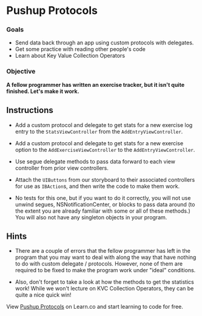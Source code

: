 

Pushup Protocols
=======

### Goals 
- Send data back through an app using custom protocols with delegates. 
- Get some practice with reading other people's code
- Learn about Key Value Collection Operators

### Objective 

**A fellow programmer has written an exercise tracker, but it isn't quite finished. Let's make it work.**

## Instructions

- Add a custom protocol and delegate to get stats for a new exercise log entry to the `StatsViewController` from the `AddEntryViewController`.
- Add a custom protocol and delegate to get stats for a new exercise option to the `AddExerciseViewController` to the `AddEntryViewController`.
- Use segue delegate methods to pass data forward to each view controller from prior view controllers.
- Attach the `UIButtons` from our storyboard to their associated controllers for use as `IBAction`s, and then write the code to make them work.

- No tests for this one,  but if you want to do it correctly, you will not use unwind segues, NSNotificationCenter, or blocks to pass data around (to the extent you are already familiar with some or all of these methods.) You will also not have any singleton objects in your program.

## Hints

- There are a couple of errors that the fellow programmer has left in the program that you may want to deal with along the way that have nothing to do with custom delegate / protocols. However, none of them are required to be fixed to make the program work under "ideal" conditions.

- Also, don't forget to take a look at how the methods to get the statistics work! While we won't lecture on KVC Collection Operators, they can be quite a nice quick win!
<p data-visibility='hidden'>View <a href='https://learn.co/lessons/objc-PushupProtocols' title='Pushup Protocols'>Pushup Protocols</a> on Learn.co and start learning to code for free.</p>
